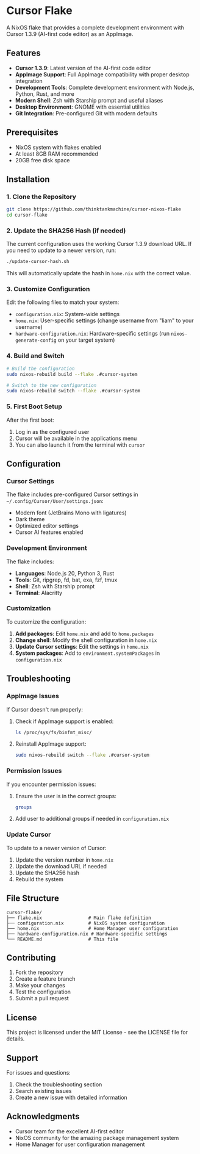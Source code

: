 # Cursor Flake

A NixOS flake that provides a complete development environment with Cursor 1.3.9 (AI-first code editor) as an AppImage.

## Features

- **Cursor 1.3.9**: Latest version of the AI-first code editor
- **AppImage Support**: Full AppImage compatibility with proper desktop integration
- **Development Tools**: Complete development environment with Node.js, Python, Rust, and more
- **Modern Shell**: Zsh with Starship prompt and useful aliases
- **Desktop Environment**: GNOME with essential utilities
- **Git Integration**: Pre-configured Git with modern defaults

## Prerequisites

- NixOS system with flakes enabled
- At least 8GB RAM recommended
- 20GB free disk space

## Installation

### 1. Clone the Repository

```bash
git clone https://github.com/thinktankmachine/cursor-nixos-flake
cd cursor-flake
```

### 2. Update the SHA256 Hash (if needed)

The current configuration uses the working Cursor 1.3.9 download URL. If you need to update to a newer version, run:

```bash
./update-cursor-hash.sh
```

This will automatically update the hash in `home.nix` with the correct value.

### 3. Customize Configuration

Edit the following files to match your system:

- `configuration.nix`: System-wide settings
- `home.nix`: User-specific settings (change username from "liam" to your username)
- `hardware-configuration.nix`: Hardware-specific settings (run `nixos-generate-config` on your target system)

### 4. Build and Switch

```bash
# Build the configuration
sudo nixos-rebuild build --flake .#cursor-system

# Switch to the new configuration
sudo nixos-rebuild switch --flake .#cursor-system
```

### 5. First Boot Setup

After the first boot:

1. Log in as the configured user
2. Cursor will be available in the applications menu
3. You can also launch it from the terminal with `cursor`

## Configuration

### Cursor Settings

The flake includes pre-configured Cursor settings in `~/.config/Cursor/User/settings.json`:

- Modern font (JetBrains Mono with ligatures)
- Dark theme
- Optimized editor settings
- Cursor AI features enabled

### Development Environment

The flake includes:

- **Languages**: Node.js 20, Python 3, Rust
- **Tools**: Git, ripgrep, fd, bat, exa, fzf, tmux
- **Shell**: Zsh with Starship prompt
- **Terminal**: Alacritty

### Customization

To customize the configuration:

1. **Add packages**: Edit `home.nix` and add to `home.packages`
2. **Change shell**: Modify the shell configuration in `home.nix`
3. **Update Cursor settings**: Edit the settings in `home.nix`
4. **System packages**: Add to `environment.systemPackages` in `configuration.nix`

## Troubleshooting

### AppImage Issues

If Cursor doesn't run properly:

1. Check if AppImage support is enabled:
   ```bash
   ls /proc/sys/fs/binfmt_misc/
   ```

2. Reinstall AppImage support:
   ```bash
   sudo nixos-rebuild switch --flake .#cursor-system
   ```

### Permission Issues

If you encounter permission issues:

1. Ensure the user is in the correct groups:
   ```bash
   groups
   ```

2. Add user to additional groups if needed in `configuration.nix`

### Update Cursor

To update to a newer version of Cursor:

1. Update the version number in `home.nix`
2. Update the download URL if needed
3. Update the SHA256 hash
4. Rebuild the system

## File Structure

```
cursor-flake/
├── flake.nix                 # Main flake definition
├── configuration.nix         # NixOS system configuration
├── home.nix                  # Home Manager user configuration
├── hardware-configuration.nix # Hardware-specific settings
└── README.md                 # This file
```

## Contributing

1. Fork the repository
2. Create a feature branch
3. Make your changes
4. Test the configuration
5. Submit a pull request

## License

This project is licensed under the MIT License - see the LICENSE file for details.

## Support

For issues and questions:

1. Check the troubleshooting section
2. Search existing issues
3. Create a new issue with detailed information

## Acknowledgments

- Cursor team for the excellent AI-first editor
- NixOS community for the amazing package management system
- Home Manager for user configuration management 